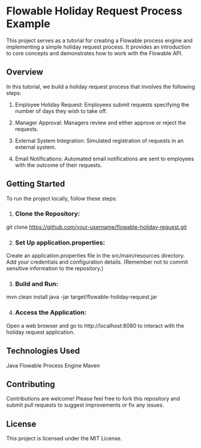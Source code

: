 # Flowable Holiday Request Process Example
This project serves as a tutorial for creating a Flowable process engine and implementing a simple holiday request process. It provides an introduction to core concepts and demonstrates how to work with the Flowable API.

## Overview
In this tutorial, we build a holiday request process that involves the following steps:

1. Employee Holiday Request: Employees submit requests specifying the number of days they wish to take off.

2. Manager Approval: Managers review and either approve or reject the requests.
3. External System Integration: Simulated registration of requests in an external system.
4. Email Notifications: Automated email notifications are sent to employees with the outcome of their requests.

## Getting Started
To run the project locally, follow these steps:

1. ### Clone the Repository:

git clone https://github.com/your-username/flowable-holiday-request.git

2. ### Set Up application.properties:

Create an application.properties file in the src/main/resources directory.
Add your credentials and configuration details. (Remember not to commit sensitive information to the repository.)

3. ### Build and Run:

mvn clean install
java -jar target/flowable-holiday-request.jar

4. ### Access the Application:
Open a web browser and go to http://localhost:8080 to interact with the holiday request application.

## Technologies Used
Java
Flowable Process Engine
Maven

## Contributing
Contributions are welcome! Please feel free to fork this repository and submit pull requests to suggest improvements or fix any issues.

## License
This project is licensed under the MIT License.
